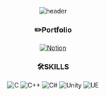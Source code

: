 
<div align=center>
  
  ![header](https://capsule-render.vercel.app/api?type=soft&color=auto&height=300&section=header&text=SUPERDODGE&fontSize=90)

  ### ✏️Portfolio
  [![Notion](https://img.shields.io/badge/Notion-000000?style=for-the-badge&logo=notion&logoColor=white)](https://subdued-volcano-bac.notion.site/8f89bb512543474ea8f7557f2e8ad594)
  ### 🛠️SKILLS
  ![C](https://img.shields.io/badge/C-A8B9CC?style=flat-square&logo=C&logoColor=white)
  ![C++](https://img.shields.io/badge/C++-00599C?style=flat-square&logo=cplusplus&logoColor=white)
  ![C#](https://img.shields.io/badge/C%23-00599C?style=flat-square&logo=csharp&logoColor=white)
  ![Unity](https://img.shields.io/badge/Unity-FFFFFF?style=flat-square&logo=unity&logoColor=black)
  ![UE](https://img.shields.io/badge/Unreal%20Engine-0E1128?style=flat-square&logo=unrealengine&logoColor=white)

</div>

